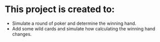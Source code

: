 # This project is created to:
- Simulate a round of poker and determine the winning hand.
- Add some wild cards and simulate how calculating the winning hand changes.
